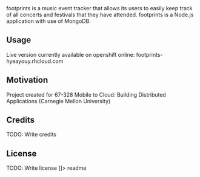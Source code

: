 <snippet>
  <content><![CDATA[
# ${1:footprints}

footprints is a music event tracker that allows its users to easily keep track of all concerts and festivals that they have attended. footprints is a Node.js application with use of MongoDB.

## Usage

Live version currently available on openshift online: footprints-hyeayouy.rhcloud.com

## Motivation

Project created for 67-328 Mobile to Cloud: Building Distributed Applications (Carnegie Mellon University)

## Credits

TODO: Write credits

## License

TODO: Write license
]]></content>
  <tabTrigger>readme</tabTrigger>
</snippet>